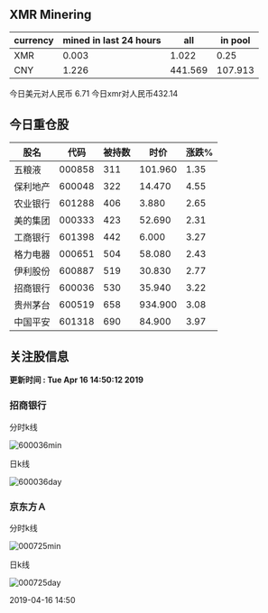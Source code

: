 ## XMR Minering

|currency|mined in last 24 hours|all|in pool|
|---|---|---|---|
|XMR|0.003|1.022|0.25|
|CNY|1.226|441.569|107.913|

今日美元对人民币 6.71	今日xmr对人民币432.14


## 今日重仓股 

|股名|代码|被持数|时价|涨跌%|
|---|---|---|---|---|
|五粮液|000858|311|101.960|1.35|
|保利地产|600048|322|14.470|4.55|
|农业银行|601288|406|3.880|2.65|
|美的集团|000333|423|52.690|2.31|
|工商银行|601398|442|6.000|3.27|
|格力电器|000651|504|58.080|2.43|
|伊利股份|600887|519|30.830|2.77|
|招商银行|600036|530|35.940|3.22|
|贵州茅台|600519|658|934.900|3.08|
|中国平安|601318|690|84.900|3.97|

## 关注股信息
**更新时间 : Tue Apr 16 14:50:12 2019**
### 招商银行 
分时k线

![600036min](http://image.sinajs.cn/newchart/min/n/sh600036.gif)

日k线

![600036day](http://image.sinajs.cn/newchart/daily/n/sh600036.gif)

### 京东方Ａ 
分时k线

![000725min](http://image.sinajs.cn/newchart/min/n/sz000725.gif)

日k线

![000725day](http://image.sinajs.cn/newchart/daily/n/sz000725.gif)

2019-04-16 14:50